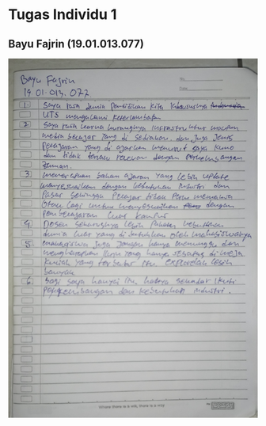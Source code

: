# Tugas Individu 1

## Bayu Fajrin (19.01.013.077)

![foto tulisan individu 1](./assets/IMG_20221009_210600.jpg)
